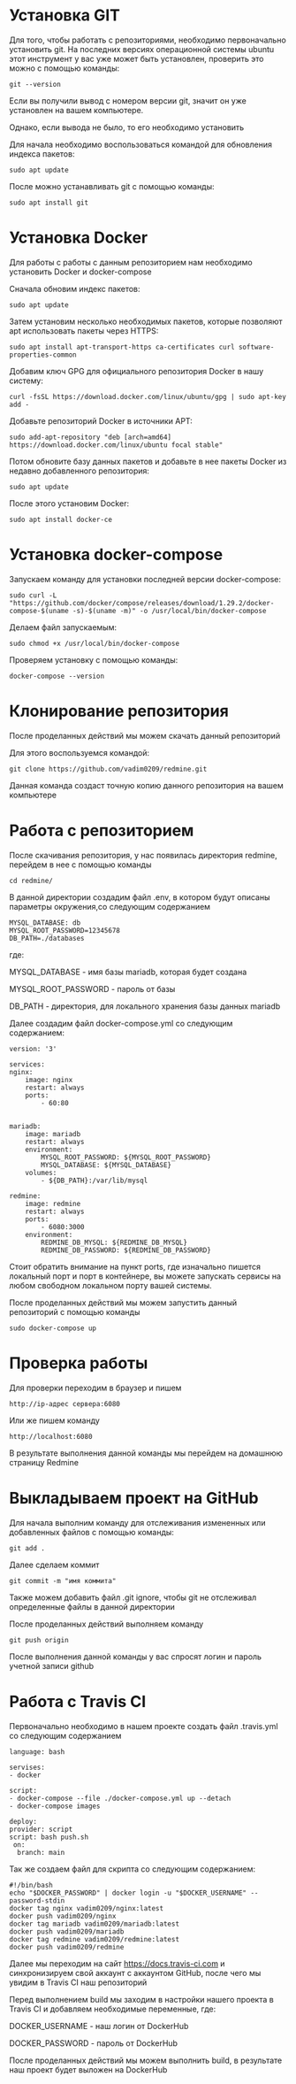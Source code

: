 # Установка GIT
Для того, чтобы работать с репозиториями, необходимо первоначально установить git. 
На последних версиях операционной системы ubuntu этот инструмент у вас уже может быть установлен, проверить это можно с помощью команды:

    git --version

Если вы получили вывод с номером версии git, значит он уже установлен на вашем компьютере.

Однако, если вывода не было, то его необходимо установить

Для начала необходимо воспользоваться командой для обновления индекса пакетов: 

    sudo apt update

После можно устанавливать git с помощью команды: 

    sudo apt install git

# Установка Docker

Для работы с работы с данным репозиторием нам необходимо установить Docker и docker-compose

Сначала обновим индекс пакетов:

    sudo apt update

Затем установим несколько необходимых пакетов, которые позволяют apt использовать пакеты через HTTPS:

    sudo apt install apt-transport-https ca-certificates curl software-properties-common

Добавим ключ GPG для официального репозитория Docker в нашу систему:

    curl -fsSL https://download.docker.com/linux/ubuntu/gpg | sudo apt-key add -

Добавьте репозиторий Docker в источники APT:

    sudo add-apt-repository "deb [arch=amd64] https://download.docker.com/linux/ubuntu focal stable"

Потом обновите базу данных пакетов и добавьте в нее пакеты Docker из недавно добавленного репозитория:

    sudo apt update

После этого установим Docker:

    sudo apt install docker-ce

# Установка docker-compose

Запускаем команду для установки последней версии docker-compose:

    sudo curl -L "https://github.com/docker/compose/releases/download/1.29.2/docker-compose-$(uname -s)-$(uname -m)" -o /usr/local/bin/docker-compose

Делаем файл запускаемым:

    sudo chmod +x /usr/local/bin/docker-compose

Проверяем установку с помощью команды:

    docker-compose --version

# Клонирование репозитория

После проделанных действий мы можем скачать данный репозиторий

Для этого воспользуемся командой:

    git clone https://github.com/vadim0209/redmine.git

Данная команда создаст точную копию данного репозитория на вашем компьютере


# Работа с репозиторием

После скачивания репозитория, у нас появилась директория redmine, перейдем в нее с помощью команды

    cd redmine/

В данной директории создадим файл .env, в котором будут описаны параметры окружения,со следующим содержанием

    MYSQL_DATABASE: db
    MYSQL_ROOT_PASSWORD=12345678
    DB_PATH=./databases

где:

MYSQL_DATABASE - имя базы mariadb, которая будет создана

MYSQL_ROOT_PASSWORD - пароль от базы

DB_PATH - директория, для локального хранения базы данных mariadb

Далее создадим файл docker-compose.yml со следующим содержанием:

    version: '3'

    services:
    nginx:
        image: nginx
        restart: always
        ports:
            - 60:80   
            
            
    mariadb:
        image: mariadb
        restart: always
        environment: 
            MYSQL_ROOT_PASSWORD: ${MYSQL_ROOT_PASSWORD}
            MYSQL_DATABASE: ${MYSQL_DATABASE}
        volumes: 
            - ${DB_PATH}:/var/lib/mysql

    redmine:
        image: redmine
        restart: always
        ports:
            - 6080:3000
        environment:
            REDMINE_DB_MYSQL: ${REDMINE_DB_MYSQL}
            REDMINE_DB_PASSWORD: ${REDMINE_DB_PASSWORD}
            
Стоит обратить внимание на пункт ports, где изначально пишется локальный порт и порт в контейнере, вы можете запускать сервисы на любом свободном локальном порту вашей системы.

После проделанных действий мы можем запустить данный репозиторий с помощью команды 

    sudo docker-compose up

# Проверка работы

Для проверки переходим в браузер и пишем

    http://ip-адрес сервера:6080

Или же пишем команду

    http://localhost:6080

В результате выполнения данной команды мы перейдем на домашнюю страницу Redmine

# Выкладываем проект на GitHub

Для начала выполним команду для отслеживания измененных или добавленных файлов с помощью команды:

    git add .
    
Далее сделаем коммит

    git commit -m "имя коммита"

Также можем добавить файл .git ignore, чтобы git не отслеживал определенные файлы в данной директории

После проделанных действий выполняем команду

    git push origin

После выполнения данной команды у вас спросят логин и пароль учетной записи github
    
# Работа с Travis CI

Первоначально необходимо в нашем проекте создать файл .travis.yml со следующим содержанием

    language: bash

    servises:
    - docker

    script:
    - docker-compose --file ./docker-compose.yml up --detach 
    - docker-compose images

    deploy:
    provider: script
    script: bash push.sh
     on:
      branch: main
  
  Так же создаем файл для скрипта со следующим содержанием:
  
    #!/bin/bash
    echo "$DOCKER_PASSWORD" | docker login -u "$DOCKER_USERNAME" --password-stdin
    docker tag nginx vadim0209/nginx:latest
    docker push vadim0209/nginx
    docker tag mariadb vadim0209/mariadb:latest
    docker push vadim0209/mariadb
    docker tag redmine vadim0209/redmine:latest
    docker push vadim0209/redmine
  
  Далее мы переходим на сайт https://docs.travis-ci.com и синхронизируем свой аккаунт с аккаунтом GitHub, после чего мы увидим в Travis CI наш репозиторий
  
  Перед выполнением build мы заходим в настройки нашего проекта в Travis CI и добавляем необходимые переменные, где:
  
  DOCKER_USERNAME - наш логин от DockerHub
  
  DOCKER_PASSWORD - пароль от DockerHub
  
  После проделанных действий мы можем выполнить build, в результате наш проект будет выложен на DockerHub
  

